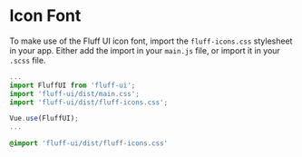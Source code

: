 # Icon Font

To make use of the Fluff UI icon font, import the `fluff-icons.css` stylesheet in your app. Either add the import in your `main.js` file, or import it in your `.scss` file.

```JavaScript
...
import FluffUI from 'fluff-ui';
import 'fluff-ui/dist/main.css';
import 'fluff-ui/dist/fluff-icons.css';

Vue.use(FluffUI);
...
```

```SCSS
@import 'fluff-ui/dist/fluff-icons.css'
```
